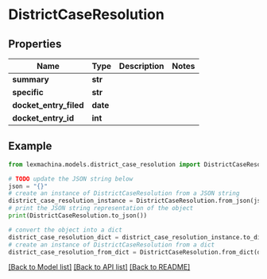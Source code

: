 # DistrictCaseResolution


## Properties

Name | Type | Description | Notes
------------ | ------------- | ------------- | -------------
**summary** | **str** |  | 
**specific** | **str** |  | 
**docket_entry_filed** | **date** |  | 
**docket_entry_id** | **int** |  | 

## Example

```python
from lexmachina.models.district_case_resolution import DistrictCaseResolution

# TODO update the JSON string below
json = "{}"
# create an instance of DistrictCaseResolution from a JSON string
district_case_resolution_instance = DistrictCaseResolution.from_json(json)
# print the JSON string representation of the object
print(DistrictCaseResolution.to_json())

# convert the object into a dict
district_case_resolution_dict = district_case_resolution_instance.to_dict()
# create an instance of DistrictCaseResolution from a dict
district_case_resolution_from_dict = DistrictCaseResolution.from_dict(district_case_resolution_dict)
```
[[Back to Model list]](../README.md#documentation-for-models) [[Back to API list]](../README.md#documentation-for-api-endpoints) [[Back to README]](../README.md)


